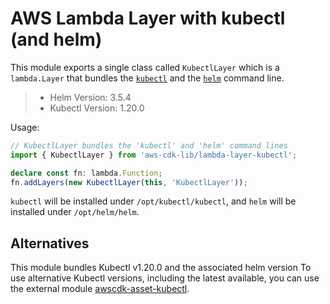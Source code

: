# AWS Lambda Layer with kubectl (and helm)


This module exports a single class called `KubectlLayer` which is a `lambda.Layer` that bundles the [`kubectl`](https://kubernetes.io/docs/reference/kubectl/kubectl/) and the [`helm`](https://helm.sh/) command line.

> - Helm Version: 3.5.4
> - Kubectl Version: 1.20.0
> 

Usage:

```ts
// KubectlLayer bundles the 'kubectl' and 'helm' command lines
import { KubectlLayer } from 'aws-cdk-lib/lambda-layer-kubectl';

declare const fn: lambda.Function;
fn.addLayers(new KubectlLayer(this, 'KubectlLayer'));
```

`kubectl` will be installed under `/opt/kubectl/kubectl`, and `helm` will be installed under `/opt/helm/helm`.

## Alternatives

This module bundles Kubectl v1.20.0 and the associated helm version
To use alternative Kubectl versions, including the latest available,
you can use the external module
[awscdk-asset-kubectl](https://github.com/cdklabs/awscdk-asset-kubectl).
